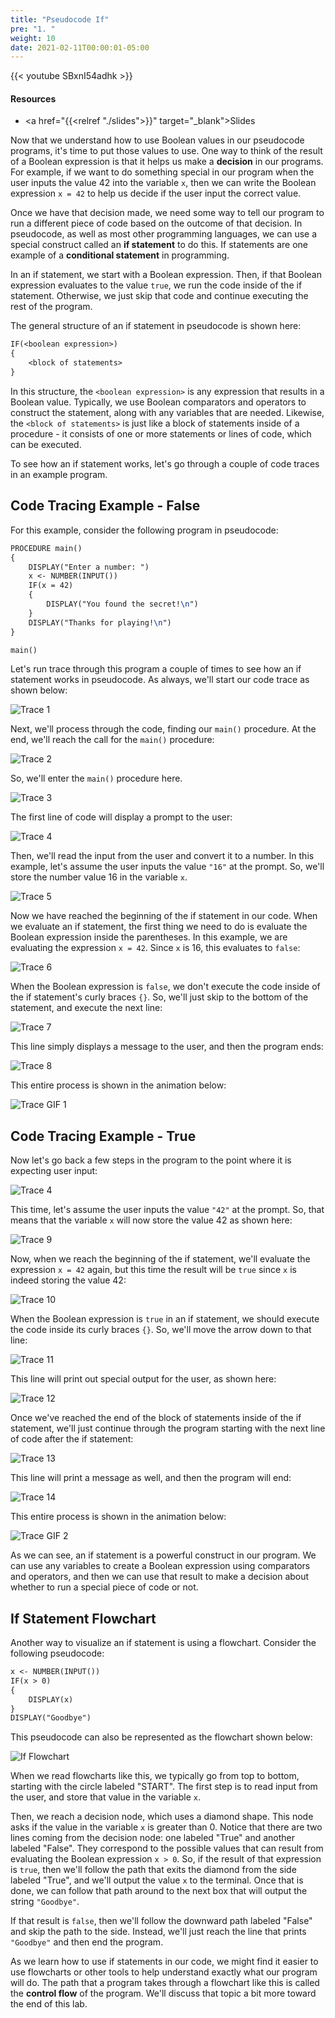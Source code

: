 ```yaml
---
title: "Pseudocode If"
pre: "1. "
weight: 10
date: 2021-02-11T00:00:01-05:00
---
```


{{< youtube SBxnI54adhk >}}

#### Resources

* <a href="{{<relref "./slides">}}" target="_blank">Slides</a>

Now that we understand how to use Boolean values in our pseudocode programs, it's time to put those values to use. One way to think of the result of a Boolean expression is that it helps us make a **decision** in our programs. For example, if we want to do something special in our program when the user inputs the value $42$ into the variable `x`, then we can write the Boolean expression `x = 42` to help us decide if the user input the correct value.

Once we have that decision made, we need some way to tell our program to run a different piece of code based on the outcome of that decision. In pseudocode, as well as most other programming languages, we can use a special construct called an **if statement** to do this. If statements are one example of a **conditional statement** in programming. 

In an if statement, we start with a Boolean expression. Then, if that Boolean expression evaluates to the value `true`, we run the code inside of the if statement. Otherwise, we just skip that code and continue executing the rest of the program.

The general structure of an if statement in pseudocode is shown here:

```tex
IF(<boolean expression>)
{
    <block of statements>
}
```

In this structure, the `<boolean expression>` is any expression that results in a Boolean value. Typically, we use Boolean comparators and operators to construct the statement, along with any variables that are needed. Likewise, the `<block of statements>` is just like a block of statements inside of a procedure - it consists of one or more statements or lines of code, which can be executed. 

To see how an if statement works, let's go through a couple of code traces in an example program.

## Code Tracing Example - False

For this example, consider the following program in pseudocode:

```tex
PROCEDURE main()
{
    DISPLAY("Enter a number: ")
    x <- NUMBER(INPUT())
    IF(x = 42)
    {
        DISPLAY("You found the secret!\n")
    }
    DISPLAY("Thanks for playing!\n")
}

main()
```

Let's run trace through this program a couple of times to see how an if statement works in pseudocode. As always, we'll start our code trace as shown below:

![Trace 1](/images/lab7/trace8_1.png)

Next, we'll process through the code, finding our `main()` procedure. At the end, we'll reach the call for the `main()` procedure:

![Trace 2](/images/lab7/trace8_2.png)

So, we'll enter the `main()` procedure here. 

![Trace 3](/images/lab7/trace8_3.png)

The first line of code will display a prompt to the user:

![Trace 4](/images/lab7/trace8_4.png)

Then, we'll read the input from the user and convert it to a number. In this example, let's assume the user inputs the value `"16"` at the prompt. So, we'll store the number value $16$ in the variable `x`. 

![Trace 5](/images/lab7/trace8_5.png)

Now we have reached the beginning of the if statement in our code. When we evaluate an if statement, the first thing we need to do is evaluate the Boolean expression inside the parentheses. In this example, we are evaluating the expression `x = 42`. Since `x` is $16$, this evaluates to `false`:

![Trace 6](/images/lab7/trace8_6.png)

When the Boolean expression is `false`, we don't execute the code inside of the if statement's curly braces `{}`. So, we'll just skip to the bottom of the statement, and execute the next line:

![Trace 7](/images/lab7/trace8_7.png)

This line simply displays a message to the user, and then the program ends:

![Trace 8](/images/lab7/trace8_8.png)

This entire process is shown in the animation below:

![Trace GIF 1](/images/lab7/trace8_1.gif)

## Code Tracing Example - True

Now let's go back a few steps in the program to the point where it is expecting user input:

![Trace 4](/images/lab7/trace8_4.png)

This time, let's assume the user inputs the value `"42"` at the prompt. So, that means that the variable `x` will now store the value $42$ as shown here:

![Trace 9](/images/lab7/trace8_9.png)

Now, when we reach the beginning of the if statement, we'll evaluate the expression `x = 42` again, but this time the result will be `true` since `x` is indeed storing the value $42$:

![Trace 10](/images/lab7/trace8_10.png)

When the Boolean expression is `true` in an if statement, we should execute the code inside its curly braces `{}`. So, we'll move the arrow down to that line:

![Trace 11](/images/lab7/trace8_11.png)

This line will print out special output for the user, as shown here:

![Trace 12](/images/lab7/trace8_12.png)

Once we've reached the end of the block of statements inside of the if statement, we'll just continue through the program starting with the next line of code after the if statement:

![Trace 13](/images/lab7/trace8_13.png)

This line will print a message as well, and then the program will end:

![Trace 14](/images/lab7/trace8_14.png)

This entire process is shown in the animation below:

![Trace GIF 2](/images/lab7/trace8_2.gif)

As we can see, an if statement is a powerful construct in our program. We can use any variables to create a Boolean expression using comparators and operators, and then we can use that result to make a decision about whether to run a special piece of code or not. 

## If Statement Flowchart

Another way to visualize an if statement is using a flowchart. Consider the following pseudocode:

```tex
x <- NUMBER(INPUT())
IF(x > 0)
{
    DISPLAY(x)
}
DISPLAY("Goodbye")
```

This pseudocode can also be represented as the flowchart shown below:

![If Flowchart](/images/lab7/ifthen.png)

When we read flowcharts like this, we typically go from top to bottom, starting with the circle labeled "START". The first  step is to read input from the user, and store that value in the variable `x`. 

Then, we reach a decision node, which uses a diamond shape. This node asks if the value in the variable `x` is greater than 0. Notice that there are two lines coming from the decision node: one labeled "True" and another labeled "False". They correspond to the possible values that can result from evaluating the Boolean expression `x > 0`. So, if the result of that expression is `true`, then we'll follow the path that exits the diamond from the side labeled "True", and we'll output the value `x` to the terminal. Once that is done, we can follow that path around to the next box that will output the string `"Goodbye"`. 

If that result is `false`, then we'll follow the downward path labeled "False" and skip the path to the side. Instead, we'll just reach the line that prints `"Goodbye"` and then end the program.

As we learn how to use if statements in our code, we might find it easier to use flowcharts or other tools to help understand exactly what our program will do. The path that a program takes through a flowchart like this is called the **control flow** of the program. We'll discuss that topic a bit more toward the end of this lab. 